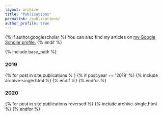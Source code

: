 ```yaml
---
layout: archive
title: "Publications"
permalink: /publications/
author_profile: true
---
```


{% if author.googlescholar %}
  You can also find my articles on <u><a href="{{author.googlescholar}}">my Google Scholar profile</a>.</u>
{% endif %}

{% include base_path %}


### 2019

{% for post in site.publications % }
  {% if post.year == '2019'  %}
    {% include archive-single.html %}
  {% endif %}
{% endfor %}


### 2020

{% for post in site.publications reversed %}
  {% include archive-single.html %}
{% endfor %}
